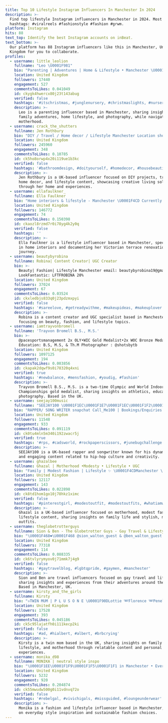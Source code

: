 ```yaml
---
title: Top 10 Lifestyle Instagram Influencers In Manchester In 2024
description: >-
  Find top lifestyle Instagram influencers in Manchester in 2024. Most popular
  hashtags: #viralreels #fashionstyle #fashion #grwm.
platform: Instagram
hits: 88
text_top: Identify the best Instagram accounts on inBeat.
text_bottom: >-
  Our platform has 88 Instagram influencers like this in Manchester, United
  Kingdom for you to collaborate.
profiles:
  - username: little_leolion
    fullname: "Leo \U0001F981"
    bio: "Parenting | Adventures | Home & Lifestyle • Manchester \U0001F41D • Winging motherhood & taking photos as we go. • Littleleolion20@gmail.com"
    location: United Kingdom
    followers: 17440
    engagement: 527
    commentsToLikes: 0.041049
    id: ckygk4hwercx80j23t143abug
    verified: false
    hashtags: '#itschristmas, #junglenursery, #christmaslights, #nurseryinspo'
    description: >-
      Leo is a parenting influencer based in Manchester, sharing insights on
      family adventures, home lifestyle, and photography, while navigating
      motherhood.
  - username: crack_the_shutters
    fullname: Jen Rothbury
    bio: "DIY / Travel / Home decor / Lifestyle Manchester Location shoot house \U0001F4E7 jen@glosstalent.com"
    location: United Kingdom
    followers: 245960
    engagement: 348
    commentsToLikes: 0.10785
    id: ck5ho8orwp4x20i119ue1b3kc
    verified: false
    hashtags: '#bathroomdesign, #doityourself, #homedecor, #housebeautiful'
    description: >-
      Jen Rothbury is a UK-based influencer focused on DIY projects, travel,
      home decor, and lifestyle content, showcasing creative living solutions
      through her home and experiences.
  - username: ellafaulkner_
    fullname: Ella Faulkner
    bio: "Home interiors & lifestyle - Manchester \U0001F4CD Currently renovating our Victorian terrace ✨ elf835@googlemail.com \U0001F4E7 Mgmt @encantatalentmgmt \U0001FAF6\U0001F3FB"
    location: United Kingdom
    followers: 146772
    engagement: 74
    commentsToLikes: 0.150398
    id: ckaozl8rzmd7r0i78yg4k2y0q
    verified: false
    hashtags: ''
    description: >-
      Ella Faulkner is a lifestyle influencer based in Manchester, specializing
      in home interiors and documenting her Victorian terrace renovation
      journey.
  - username: beautybyrobina
    fullname: Robina| Content Creator| UGC Creator
    bio: >-
      Beauty| Fashion| Lifestyle Manchester email: beautybyrobina19@gmail.com
      LookFantastic: LFTFROBINA 20%
    location: United Kingdom
    followers: 37024
    engagement: 67
    commentsToLikes: 0.03524
    id: ckxledbjs833q0j23pdzmxpyi
    verified: false
    hashtags: '#sareelove, #getreadywithme, #makeupideas, #makeuplover'
    description: >-
      Robina is a content creator and UGC specialist based in Manchester,
      focusing on beauty, fashion, and lifestyle topics.
  - username: iamtrayvonbromell
    fullname: 'Trayvon Bromell B.S., M.S.'
    bio: >-
      @pacesportsmanagement 2x OLY•WIC Gold Medalist•2x WOC Bronze Medalist
      Education: B.S, M.S, & Th.M Photographer : @shotsbytb
    location: United Kingdom
    followers: 1097125
    engagement: 194
    commentsToLikes: 0.003856
    id: ckapak2dqwf9s0i78320q4xni
    verified: true
    hashtags: '#newbalance, #mensfashion, #youdig, #fashion'
    description: >-
      Trayvon Bromell B.S., M.S. is a two-time Olympic and World Indoor
      Championships gold medalist, sharing insights on athletics, education, and
      photography. Based in the UK.
  - username: seejay100music
    fullname: "SEEJAY100 \U0001F1EC\U0001F1E7\U0001F1EC\U0001F1F2\U0001F1EF\U0001F1F2 CadsWorld❤️\U0001F339"
    bio: "RAPPER/ SONG WRITER snapchat Call_Me100 | Bookings/Enquiries - seejay100managment@gmail.com | \U0001F44A\U0001F3FE\U0001F4B7✂️ VIDEO OUT NOW !!! RUN IT UP ⬇️⬇️⬇️"
    location: United Kingdom
    followers: 11548
    engagement: 933
    commentsToLikes: 0.091119
    id: ck0tu4mln5m340i192zwacr5j
    verified: true
    hashtags: '#rps, #cadsworld, #rockpaperscissors, #junebugchallenge'
    description: >-
      SEEJAY100 is a UK-based rapper and songwriter known for his dynamic music
      and engaging content related to hip-hop culture and creativity.
  - username: ghazalbee
    fullname: Ghazal | Motherhood •Modesty • Lifestyle • UGC
    bio: "Family | Modest Fashion | Lifestyle ✨ \U0001F4CDManchester \U0001F41D/ Scotland \U0001F3F4\U000E0067\U000E0062\U000E0073\U000E0063\U000E0074\U000E007F \U0001F48Cghazalbee@hotmail.com"
    location: United Kingdom
    followers: 12117
    engagement: 143
    commentsToLikes: 0.022898
    id: ck8td1hom1go10j78hkz1ximc
    verified: false
    hashtags: '#pinterestgirl, #modestoutfit, #modestoutfits, #whatiamwearing'
    description: >-
      Ghazal is a UK-based influencer focused on motherhood, modest fashion, and
      lifestyle content, sharing insights on family life and stylish, modest
      outfits.
  - username: theglobetrotterguys
    fullname: Sion & Ben - The Globetrotter Guys - Gay Travel & Lifestyle
    bio: "\U0001F468‍❤️‍\U0001F468 @sion_walton_guest & @ben_walton_guest \U0001F308✈️ Gay travel & lifestyle #gaytravel \U0001F4CDManchester Business enq: Paulynne@shinetalentgroup.com"
    location: United Kingdom
    followers: 77318
    engagement: 114
    commentsToLikes: 0.088335
    id: ck6tvlyrymyov0j71mmk7j4g9
    verified: false
    hashtags: '#gaytravelblog, #lgbtqpride, #gaymen, #manchester'
    description: >-
      Sion and Ben are travel influencers focused on gay travel and lifestyle,
      sharing insights and experiences from their adventures around the world.
      Based in Manchester, UK.
  - username: kirsty_and_the_girls
    fullname: Kirsty
    bio: "▫️TWIN MUM | P L U S O N E \U0001F90DLottie ➿Florence ➿Penelope ⚪️#Family | #Lifestyle | #Motherhood \U0001F3F3️Manchester | UK"
    location: United Kingdom
    followers: 17528
    engagement: 393
    commentsToLikes: 0.045186
    id: ck5c95lajatfh0i111kecp2ki
    verified: false
    hashtags: '#ad, #hialbert, #albert, #brbcrying'
    description: >-
      Kirsty is a twin mom based in the UK, sharing insights on family life,
      lifestyle, and motherhood through relatable content and personal
      experiences.
  - username: monika_d98
    fullname: MONIKA | neutral style inspo
    bio: "\U0001F1EE\U0001F1F9\U0001F1F5\U0001F1F1 in Manchester • Everyday fashion, styling & lifestyle • Depop: monika_d98 \U0001F4E7 : moniketta98@gmail.com"
    location: United Kingdom
    followers: 5232
    engagement: 920
    commentsToLikes: 0.204874
    id: ck55mwudw500g0i11vdnvq72o
    verified: false
    hashtags: '#rebelgal, #vivichigals, #missguided, #loungeunderwear'
    description: >-
      Monika is a fashion and lifestyle influencer based in Manchester, focusing
      on everyday style inspiration and sustainable fashion choices.
---
```



